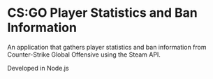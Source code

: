 # CS:GO Player Statistics and Ban Information

An application that gathers player statistics and ban information from Counter-Strike Global Offensive using the Steam API.

Developed in Node.js